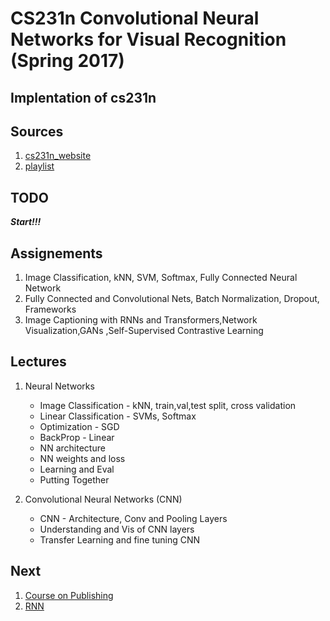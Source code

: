 # CS231n Convolutional Neural Networks for Visual Recognition (Spring 2017)

## Implentation of cs231n

## Sources

1. [cs231n_website](https://cs231n.github.io/)
2. [playlist](https://www.youtube.com/playlist?list=PL3FW7Lu3i5JvHM8ljYj-zLfQRF3EO8sYv)

## TODO

***Start!!!***

## Assignements

1. Image Classification, kNN, SVM, Softmax, Fully Connected Neural Network
2. Fully Connected and Convolutional Nets, Batch Normalization, Dropout, Frameworks
3. Image Captioning with RNNs and Transformers,Network Visualization,GANs ,Self-Supervised Contrastive Learning

## Lectures

1. Neural Networks

    * Image Classification - kNN, train,val,test split, cross validation
    * Linear Classification - SVMs, Softmax
    * Optimization - SGD
    * BackProp - Linear
    * NN architecture
    * NN  weights and loss
    * Learning and Eval
    * Putting Together

2. Convolutional Neural Networks (CNN)

    * CNN - Architecture, Conv and Pooling Layers
    * Understanding and Vis of CNN layers
    * Transfer Learning and fine tuning CNN

## Next

1. [Course on Publishing](https://cs231n.github.io/choose-project/)
2. [RNN](https://cs231n.github.io/rnn/)
